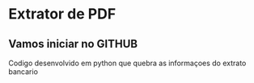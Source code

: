 # Extrator de PDF 


## Vamos iniciar no GITHUB

Codigo desenvolvido em python que quebra as informaçoes do extrato bancario
